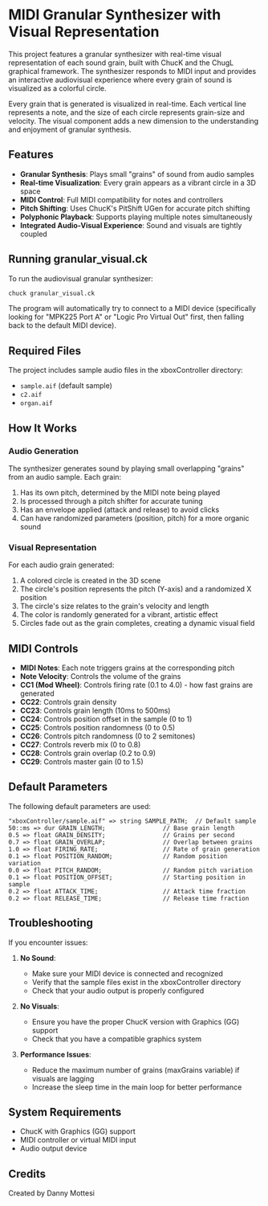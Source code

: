 # MIDI Granular Synthesizer with Visual Representation

This project features a granular synthesizer with real-time visual representation of each sound grain, built with ChucK and the ChugL graphical framework. The synthesizer responds to MIDI input and provides an interactive audiovisual experience where every grain of sound is visualized as a colorful circle.

Every grain that is generated is visualized in real-time. Each vertical line represents a note, and the size of each circle represents grain-size and velocity. The visual component adds a new dimension to the understanding and enjoyment of granular synthesis.

## Features

- **Granular Synthesis**: Plays small "grains" of sound from audio samples
- **Real-time Visualization**: Every grain appears as a vibrant circle in a 3D space
- **MIDI Control**: Full MIDI compatibility for notes and controllers
- **Pitch Shifting**: Uses ChucK's PitShift UGen for accurate pitch shifting
- **Polyphonic Playback**: Supports playing multiple notes simultaneously
- **Integrated Audio-Visual Experience**: Sound and visuals are tightly coupled

## Running granular_visual.ck

To run the audiovisual granular synthesizer:

```bash
chuck granular_visual.ck
```

The program will automatically try to connect to a MIDI device (specifically looking for "MPK225 Port A" or "Logic Pro Virtual Out" first, then falling back to the default MIDI device).

## Required Files

The project includes sample audio files in the xboxController directory:
- `sample.aif` (default sample)
- `c2.aif`
- `organ.aif`

## How It Works

### Audio Generation
The synthesizer generates sound by playing small overlapping "grains" from an audio sample. Each grain:
1. Has its own pitch, determined by the MIDI note being played
2. Is processed through a pitch shifter for accurate tuning
3. Has an envelope applied (attack and release) to avoid clicks
4. Can have randomized parameters (position, pitch) for a more organic sound

### Visual Representation
For each audio grain generated:
1. A colored circle is created in the 3D scene
2. The circle's position represents the pitch (Y-axis) and a randomized X position
3. The circle's size relates to the grain's velocity and length
4. The color is randomly generated for a vibrant, artistic effect
5. Circles fade out as the grain completes, creating a dynamic visual field

## MIDI Controls

- **MIDI Notes**: Each note triggers grains at the corresponding pitch
- **Note Velocity**: Controls the volume of the grains
- **CC1 (Mod Wheel)**: Controls firing rate (0.1 to 4.0) - how fast grains are generated
- **CC22**: Controls grain density
- **CC23**: Controls grain length (10ms to 500ms)
- **CC24**: Controls position offset in the sample (0 to 1)
- **CC25**: Controls position randomness (0 to 0.5)
- **CC26**: Controls pitch randomness (0 to 2 semitones)
- **CC27**: Controls reverb mix (0 to 0.8)
- **CC28**: Controls grain overlap (0.2 to 0.9)
- **CC29**: Controls master gain (0 to 1.5)

## Default Parameters

The following default parameters are used:

```chuck
"xboxController/sample.aif" => string SAMPLE_PATH;  // Default sample
50::ms => dur GRAIN_LENGTH;                // Base grain length
0.5 => float GRAIN_DENSITY;                // Grains per second
0.7 => float GRAIN_OVERLAP;                // Overlap between grains
1.0 => float FIRING_RATE;                  // Rate of grain generation
0.1 => float POSITION_RANDOM;              // Random position variation
0.0 => float PITCH_RANDOM;                 // Random pitch variation
0.1 => float POSITION_OFFSET;              // Starting position in sample
0.2 => float ATTACK_TIME;                  // Attack time fraction
0.2 => float RELEASE_TIME;                 // Release time fraction
```

## Troubleshooting

If you encounter issues:

1. **No Sound**: 
   - Make sure your MIDI device is connected and recognized
   - Verify that the sample files exist in the xboxController directory
   - Check that your audio output is properly configured

2. **No Visuals**:
   - Ensure you have the proper ChucK version with Graphics (GG) support
   - Check that you have a compatible graphics system

3. **Performance Issues**:
   - Reduce the maximum number of grains (maxGrains variable) if visuals are lagging
   - Increase the sleep time in the main loop for better performance

## System Requirements

- ChucK with Graphics (GG) support
- MIDI controller or virtual MIDI input
- Audio output device

## Credits

Created by Danny Mottesi
